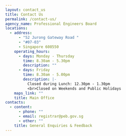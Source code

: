 ```yaml
---
layout: contact_us
title: Contact Us
permalink: /contact-us/
agency_name: Professional Engineers Board
locations:
  - address:
      - "52 Jurong Gateway Road "
      - "#07-03"
      - Singapore 608550
    operating_hours:
      - days: Monday - Thursday
        time: 8.30am - 5.30pm
        description: ""
      - days: Friday
        time: 8.30am - 5.00pm
        description: |-
          Closed during Lunch: 12.30pm - 1.30pm
          <br>Closed on Weekends and Public Holidays
    maps_link: ""
    title: Main Office
contacts:
  - content:
      - phone: ""
      - email: registrar@peb.gov.sg
      - other: ""
    title: General Enquiries & Feedback
---
```


